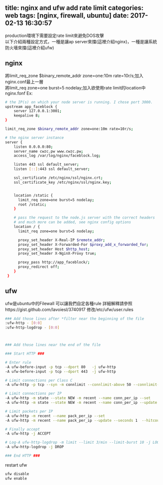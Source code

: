 title: nginx and ufw add rate limit
categories: web
tags: [nginx, firewall, ubuntu]
date: 2017-02-13 16:30:57
---

production環境下需要設定rate limit來避免DOS攻擊  
以下介紹兩種設定方式，一種是讓ap server來擋(這裡介紹nginx)，一種是讓系統防火墻來擋(這裡介紹ufw)

<!--more-->

## nginx
將limit_req_zone $binary_remote_addr zone=one:10m rate=10r/s;加入nginx.conf最上一層  
將limit_req zone=one burst=5 nodelay;加入欲使用rate limit的location中  
nginx.fonf Ex:  
``` sh
# the IP(s) on which your node server is running. I chose port 3000.
upstream app_faceblock {
    server 127.0.0.1:3001;
    keepalive 8;
}

limit_req_zone $binary_remote_addr zone=one:10m rate=10r/s;

# the nginx server instance
server {
    listen 0.0.0.0:80;
    server_name cwzc.pw www.cwzc.pw;
    access_log /var/log/nginx/faceblock.log;

    listen 443 ssl default_server;
    listen [::]:443 ssl default_server;

    ssl_certificate /etc/nginx/ssl/nginx.crt;
    ssl_certificate_key /etc/nginx/ssl/nginx.key;


    location /static {
      limit_req zone=one burst=5 nodelay;
      root /static;
    }

    # pass the request to the node.js server with the correct headers
    # and much more can be added, see nginx config options
    location / {
      limit_req zone=one burst=5 nodelay;

      proxy_set_header X-Real-IP $remote_addr;
      proxy_set_header X-Forwarded-For $proxy_add_x_forwarded_for;
      proxy_set_header Host $http_host;
      proxy_set_header X-NginX-Proxy true;

      proxy_pass http://app_faceblock/;
      proxy_redirect off;
    }
 }
```

## ufw
ufw是ubuntu中的Filewall
可以讓我們自定各種rule
詳細解釋請參照https://gist.github.com/lavoiesl/3740917
修改/etc/ufw/user.rules
``` sh
### Add those lines after *filter near the beginning of the file
:ufw-http - [0:0]
:ufw-http-logdrop - [0:0]



### Add those lines near the end of the file

### Start HTTP ###

# Enter rule
-A ufw-before-input -p tcp --dport 80   -j ufw-http
-A ufw-before-input -p tcp --dport 443  -j ufw-http

# Limit connections per Class C
-A ufw-http -p tcp --syn -m connlimit --connlimit-above 50 --connlimit-mask 24 -j ufw-http-logdrop

# Limit connections per IP
-A ufw-http -m state --state NEW -m recent --name conn_per_ip --set
-A ufw-http -m state --state NEW -m recent --name conn_per_ip --update --seconds 10 --hitcount 20 -j ufw-http-logdrop

# Limit packets per IP
-A ufw-http -m recent --name pack_per_ip --set
-A ufw-http -m recent --name pack_per_ip --update --seconds 1  --hitcount 20  -j ufw-http-logdrop

# Finally accept
-A ufw-http -j ACCEPT

# Log-A ufw-http-logdrop -m limit --limit 3/min --limit-burst 10 -j LOG --log-prefix "[UFW HTTP DROP] "
-A ufw-http-logdrop -j DROP

### End HTTP ###
```

restart ufw
``` sh
ufw disable
ufw enable
```
